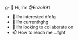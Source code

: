 g- 👋 Hi, I’m @EnzoR91
- 👀 I’m interested dfdfg
- 🌱 I’m currenthghg
- 💞️ I’m looking to collaborate on
- 📫 How to reach me ...fghf

<!---
EnzoR91/EnzoR91 is a ✨ special ✨ repository because its `README.md` (this file) appears on your GitHub profile.
You can click the Preview link to take a look at your changes.
--->
